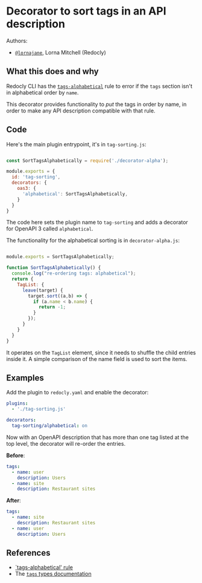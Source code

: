 # Decorator to sort tags in an API description

Authors:
- [`@lornajane`](https://github.com/lornajane), Lorna Mitchell (Redocly)
 
## What this does and why

Redocly CLI has the [`tags-alphabetical`](https://redocly.com/docs/cli/rules/tags-alphabetical/) rule to error if the `tags` section isn't in alphabetical order by `name`.

This decorator provides functionality to _put_ the tags in order by name, in order to make any API description compatible with that rule.

## Code

Here's the main plugin entrypoint, it's in `tag-sorting.js`:

```javascript

const SortTagsAlphabetically = require('./decorator-alpha');

module.exports = {
  id: 'tag-sorting',
  decorators: {
    oas3: {
      'alphabetical': SortTagsAlphabetically,
    }
  }
}
```

The code here sets the plugin name to `tag-sorting` and adds a decorator for OpenAPI 3 called `alphabetical`.

The functionality for the alphabetical sorting is in `decorator-alpha.js`:

```javascript

module.exports = SortTagsAlphabetically;

function SortTagsAlphabetically() {
  console.log("re-ordering tags: alphabetical");
  return {
    TagList: {
      leave(target) {
        target.sort((a,b) => {
          if (a.name < b.name) {
            return -1;
          }
        });
      }
    }
  }
}
```

It operates on the `TagList` element, since it needs to shuffle the child entries inside it. A simple comparison of the name field is used to sort the items.

## Examples

Add the plugin to `redocly.yaml` and enable the decorator:

```yaml
plugins:
  - './tag-sorting.js'

decorators:
  tag-sorting/alphabetical: on
```

Now with an OpenAPI description that has more than one tag listed at the top level, the decorator will re-order the entries.

**Before**:

```yaml
tags:
  - name: user
    description: Users
  - name: site
    description: Restaurant sites
```

**After**:

```yaml
tags:
  - name: site
    description: Restaurant sites
  - name: user
    description: Users
```

## References

* [`tags-alphabetical' rule](https://redocly.com/docs/cli/rules/tags-alphabetical/)
* The [`tags` types documentation](https://redocly.com/docs/openapi-visual-reference/tags/#types)

